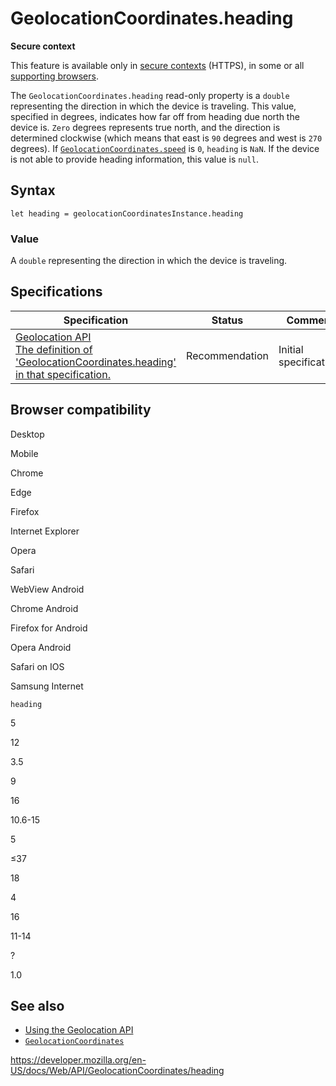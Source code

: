 # GeolocationCoordinates.heading

**Secure context**

This feature is available only in [secure contexts](https://developer.mozilla.org/en-US/docs/Web/Security/Secure_Contexts) (HTTPS), in some or all [supporting browsers](#browser_compatibility).

The `GeolocationCoordinates.heading` read-only property is a `double` representing the direction in which the device is traveling. This value, specified in degrees, indicates how far off from heading due north the device is. `Zero` degrees represents true north, and the direction is determined clockwise (which means that east is `90` degrees and west is `270` degrees). If [`GeolocationCoordinates.speed`](speed) is `0`, `heading` is `NaN`. If the device is not able to provide heading information, this value is `null`.

## Syntax

    let heading = geolocationCoordinatesInstance.heading

### Value

A `double` representing the direction in which the device is traveling.

## Specifications

<table><thead><tr class="header"><th>Specification</th><th>Status</th><th>Comment</th></tr></thead><tbody><tr class="odd"><td><a href="https://w3c.github.io/geolocation-api/#dom-geolocationcoordinates-heading">Geolocation API<br />
<span class="small">The definition of 'GeolocationCoordinates.heading' in that specification.</span></a></td><td><span class="spec-rec">Recommendation</span></td><td>Initial specification.</td></tr></tbody></table>

## Browser compatibility

Desktop

Mobile

Chrome

Edge

Firefox

Internet Explorer

Opera

Safari

WebView Android

Chrome Android

Firefox for Android

Opera Android

Safari on IOS

Samsung Internet

`heading`

5

12

3.5

9

16

10.6-15

5

≤37

18

4

16

11-14

?

1.0

## See also

- [Using the Geolocation API](../geolocation_api/using_the_geolocation_api)
- [`GeolocationCoordinates`](../geolocationcoordinates)

<a href="https://developer.mozilla.org/en-US/docs/Web/API/GeolocationCoordinates/heading" class="_attribution-link">https://developer.mozilla.org/en-US/docs/Web/API/GeolocationCoordinates/heading</a>
